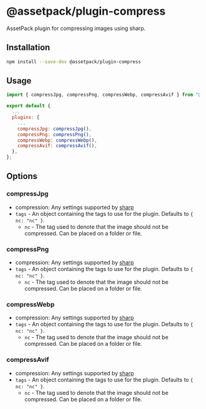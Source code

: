 # @assetpack/plugin-compress

AssetPack plugin for compressing images using sharp.

## Installation

```sh
npm install --save-dev @assetpack/plugin-compress
```

## Usage

```js
import { compressJpg, compressPng, compressWebp, compressAvif } from "@assetpack/plugin-compress";

export default {
  ...
  plugins: {
    ...
    compressJpg: compressJpg(),
    compressPng: compressPng(),
    compressWebp: compressWebp(),
    compressAvif: compressAvif(),
  },
};
```

## Options

### compressJpg

- compression: Any settings supported by [sharp](https://sharp.pixelplumbing.com/api-output#jpeg)
- `tags` - An object containing the tags to use for the plugin. Defaults to `{ nc: "nc" }`.
  - `nc` - The tag used to denote that the image should not be compressed. Can be placed on a folder or file.

### compressPng

- compression: Any settings supported by [sharp](https://sharp.pixelplumbing.com/api-output#png)
- `tags` - An object containing the tags to use for the plugin. Defaults to `{ nc: "nc" }`.
  - `nc` - The tag used to denote that the image should not be compressed. Can be placed on a folder or file.

### compressWebp

- compression: Any settings supported by [sharp](https://sharp.pixelplumbing.com/api-output#webp)
- `tags` - An object containing the tags to use for the plugin. Defaults to `{ nc: "nc" }`.
  - `nc` - The tag used to denote that the image should not be compressed. Can be placed on a folder or file.

### compressAvif

- compression: Any settings supported by [sharp](https://sharp.pixelplumbing.com/api-output#avif)
- `tags` - An object containing the tags to use for the plugin. Defaults to `{ nc: "nc" }`.
  - `nc` - The tag used to denote that the image should not be compressed. Can be placed on a folder or file.
